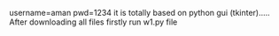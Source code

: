 username=aman
pwd=1234
it is totally based on python gui (tkinter).....
After downloading all files firstly run w1.py file
